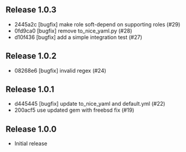 ## Release 1.0.3

* 2445a2c [bugfix] make role soft-depend on supporting roles (#29)
* 0fd9ca0 [bugfix] remove to_nice_yaml.py (#28)
* d10f436 [bugfix] add a simple integration test (#27)


## Release 1.0.2

* 08268e6 [bugfix] invalid regex (#24)

## Release 1.0.1

* d445445 [bugfix] update to_nice_yaml and default.yml (#22)
* 200acf5 use updated gem with freebsd fix (#19)

## Release 1.0.0

* Initial release
